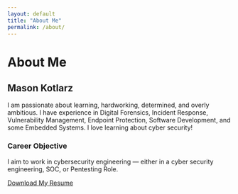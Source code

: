 ```yaml
---
layout: default
title: "About Me"
permalink: /about/
---
```

# About Me

## Mason Kotlarz

I am passionate about learning, hardworking, determined, and overly ambitious. I have experience in Digital Forensics, Incident Response, Vulnerability Management, Endpoint Protection, Software Development, and some Embedded Systems. I love learning about cyber security!

### Career Objective

I aim to work in cybersecurity engineering — either in a cyber security engineering, SOC, or Pentesting Role.

[Download My Resume](/assets/resume.pdf)